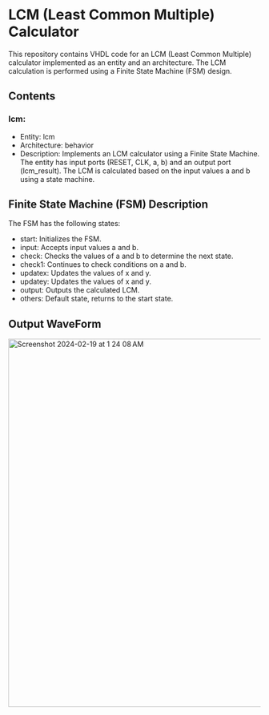 # LCM (Least Common Multiple) Calculator
This repository contains VHDL code for an LCM (Least Common Multiple) calculator implemented as an entity and an architecture. The LCM calculation is performed using a Finite State Machine (FSM) design.

## Contents
### lcm:
- Entity: lcm
- Architecture: behavior
- Description: Implements an LCM calculator using a Finite State Machine. The entity has input ports (RESET, CLK, a, b) and an output port (lcm_result). The LCM is calculated based on the input values a and b using a state machine.


## Finite State Machine (FSM) Description
The FSM has the following states:

- start: Initializes the FSM.
- input: Accepts input values a and b.
- check: Checks the values of a and b to determine the next state.
- check1: Continues to check conditions on a and b.
- updatex: Updates the values of x and y.
- updatey: Updates the values of x and y.
- output: Outputs the calculated LCM.
- others: Default state, returns to the start state.

## Output WaveForm
<img width="735" alt="Screenshot 2024-02-19 at 1 24 08 AM" src="https://github.com/ShishirRijal/vhdl/assets/63596895/4b0ea7af-ccf7-4dde-8526-be5f43dd8422">
